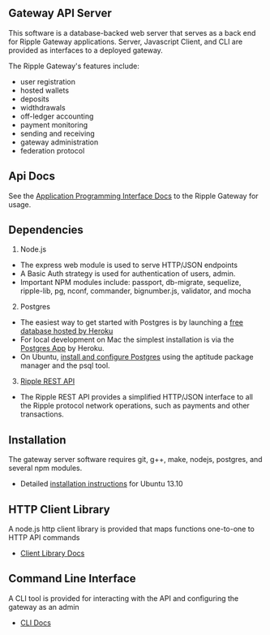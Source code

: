 ## Gateway API Server

This software is a database-backed web server that serves as a
back end for Ripple Gateway applications. Server, Javascript Client, and CLI are provided as interfaces to a deployed gateway.

The Ripple Gateway's features include: 
  - user registration 
  - hosted wallets 
  - deposits
  - widthdrawals
  - off-ledger accounting
  - payment monitoring
  - sending and receiving
  - gateway administration
  - federation protocol

## Api Docs

See the [Application Programming Interface Docs](./doc/api.md) to the Ripple Gateway for usage.

## Dependencies

1. Node.js
  - The express web module is used to serve HTTP/JSON endpoints
  - A Basic Auth strategy is used for authentication of users, admin.
  - Important NPM modules include: passport, db-migrate, sequelize, ripple-lib, pg, nconf, commander, bignumber.js, validator, and mocha

2. Postgres
  - The easiest way to get started with Postgres is by launching a [free database hosted by Heroku](https://postgres.heroku.com/databases)
  - For local development on Mac the simplest installation is via the [Postgres App](http://postgresapp.com/) by Heroku.
  - On Ubuntu, [install and configure Postgres](https://help.ubuntu.com/community/PostgreSQL) using the aptitude package manager and the psql tool.

3. [Ripple REST API](https://github.com/ripple/ripple-rest.git)
  - The Ripple REST API provides a simplified HTTP/JSON interface to all the Ripple protocol network operations, such as payments and other transactions.

## Installation

The gateway server software requires git, g++, make, nodejs, postgres, and several npm modules.

- Detailed [installation instructions](./doc/install.md) for Ubuntu 13.10

## HTTP Client Library

A node.js http client library is provided that maps functions one-to-one to HTTP API commands
- [Client Library Docs](./doc/http_client.md)

## Command Line Interface

A CLI tool is provided for interacting with the API and configuring the gateway as an admin
- [CLI Docs](./doc/cli.md)
